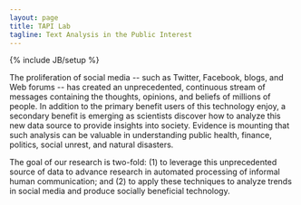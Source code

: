 ```yaml
---
layout: page
title: TAPI Lab
tagline: Text Analysis in the Public Interest
---
```


{% include JB/setup %}

The proliferation of social media -- such as Twitter, Facebook, blogs, and Web
forums -- has created an unprecedented, continuous stream of messages
containing the thoughts, opinions, and beliefs of millions of people. In
addition to the primary benefit users of this technology enjoy, a secondary
benefit is emerging as scientists discover how to analyze this new data source
to provide insights into society. Evidence is mounting that such analysis can
be valuable in understanding public health, finance, politics, social unrest,
and natural disasters.

The goal of our research is two-fold: (1) to leverage this unprecedented
source of data to advance research in automated processing of informal human
communication; and (2) to apply these techniques to analyze trends in social
media and produce socially beneficial technology.
